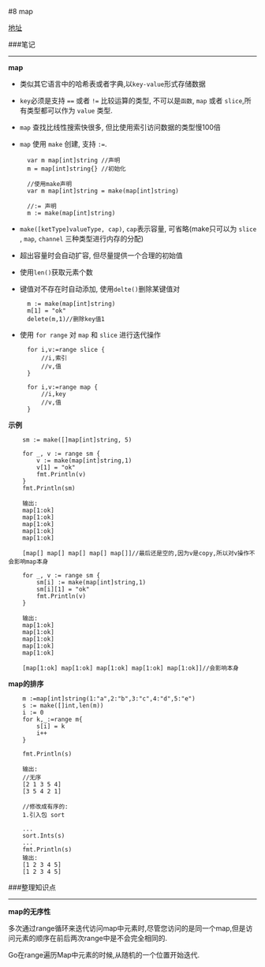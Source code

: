#8 map

[地址](http://edu.51cto.com/lesson/id-32313.html "地址")

###笔记

---

**map**

* 类似其它语言中的哈希表或者字典,以`key-value`形式存储数据
* `key`必须是支持 `==` 或者 `!=` 比较运算的类型, 不可以是`函数`, `map` 或者 `slice`,所有类型都可以作为 `value` 类型.
* `map` 查找比线性搜索快很多, 但比使用索引访问数据的类型慢100倍
* `map` 使用 `make` 创建, 支持 `:=`. 

		var m map[int]string //声明
		m = map[int]string{} //初始化
		
		//使用make声明
		var m map[int]string = make(map[int]string)
		
		//:= 声明
		m := make(map[int]string)

* `make([ketType]valueType, cap)`, `cap`表示容量, 可省略(make只可以为 `slice` , `map`, `channel` 三种类型进行内存的分配)
* 超出容量时会自动扩容, 但尽量提供一个合理的初始值
* 使用`len()`获取元素个数

* 键值对不存在时自动添加, 使用`delte()`删除某键值对

		m := make(map[int]string)
		m[1] = "ok"
		delete(m,1)//删除key值1

* 使用 `for range` 对 `map` 和 `slice` 进行迭代操作
	
		for i,v:=range slice {
			//i,索引
			//v,值
		}
		
		for i,v:=range map {
			//i,key
			//v,值
		}

**示例**

		sm := make([]map[int]string, 5)
		
		for _, v := range sm {
			v := make(map[int]string,1)
			v[1] = "ok"
			fmt.Println(v)
		}
		fmt.Println(sm)
		
		输出:
		map[1:ok]
		map[1:ok]
		map[1:ok]
		map[1:ok]
		map[1:ok]
		
		[map[] map[] map[] map[] map[]]//最后还是空的,因为v是copy,所以对v操作不会影响map本身
		
		for _, v := range sm {
			sm[i] := make(map[int]string,1)
			sm[i][1] = "ok"
			fmt.Println(v)
		}
		
		输出:
		map[1:ok]
		map[1:ok]
		map[1:ok]
		map[1:ok]
		map[1:ok]
		
		[map[1:ok] map[1:ok] map[1:ok] map[1:ok] map[1:ok]]//会影响本身
		
**map的排序**

		m :=map[int]string(1:"a",2:"b",3:"c",4:"d",5:"e")
		s := make([]int,len(m))
		i := 0
		for k,_:=range m{
			s[i] = k
			i++
		}
		
		fmt.Println(s)
		
		输出:
		//无序
		[2 1 3 5 4]
		[3 5 4 2 1]
		
		//修改成有序的:
		1.引入包 sort
		
		...
		sort.Ints(s)
		...
		fmt.Println(s)
		输出:
		[1 2 3 4 5]
		[1 2 3 4 5]
		
###整理知识点

---

**map的无序性**

多次通过range循环来迭代访问map中元素时,尽管您访问的是同一个map,但是访问元素的顺序在前后两次range中是不会完全相同的.

Go在range遍历Map中元素的时候,从随机的一个位置开始迭代.